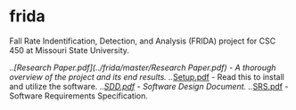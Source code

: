 # frida
Fall Rate Indentification, Detection, and Analysis (FRIDA) project for CSC 450 at Missouri State University. 

..*[Research Paper.pdf](../frida/master/Research Paper.pdf) - A thorough overview of the project and its end results. 
..*[Setup.pdf](../frida/master/Setup.pdf) - Read this to install and utilize the software.
..*[SDD.pdf](../frida/master/SDD.pdf) - Software Design Document.
..*[SRS.pdf](../frida/master/SRS.pdf) - Software Requirements Specification.
